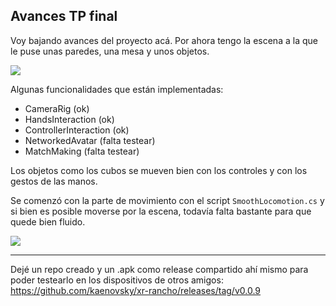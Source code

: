 ## Avances TP final

Voy bajando avances del proyecto acá. Por ahora tengo la escena a la que le puse unas paredes, una mesa y unos objetos.

![](./315-assets/screen-meta-004.jpg)

Algunas funcionalidades que están implementadas:

- CameraRig (ok)
- HandsInteraction (ok)
- ControllerInteraction (ok)
- NetworkedAvatar (falta testear)
- MatchMaking (falta testear)

Los objetos como los cubos se mueven bien con los controles y con los gestos de las manos.

Se comenzó con la parte de movimiento con el script `SmoothLocomotion.cs` y si bien es posible moverse por la escena, todavía falta bastante para que quede bien fluido.

![](./315-assets/screen-meta-005.jpg)

---

Dejé un repo creado y un .apk como release compartido ahí mismo para poder testearlo en los dispositivos de otros amigos: https://github.com/kaenovsky/xr-rancho/releases/tag/v0.0.9